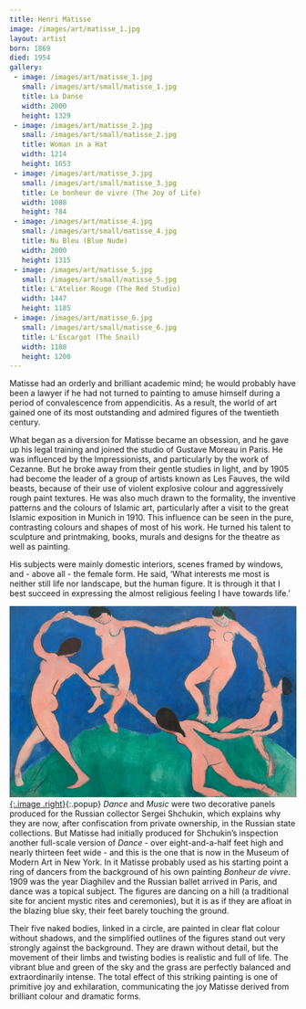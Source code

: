 ```yaml
---
title: Henri Matisse
image: /images/art/matisse_1.jpg
layout: artist
born: 1869
died: 1954
gallery:
 - image: /images/art/matisse_1.jpg
   small: /images/art/small/matisse_1.jpg
   title: La Danse
   width: 2000
   height: 1329
 - image: /images/art/matisse_2.jpg
   small: /images/art/small/matisse_2.jpg
   title: Woman in a Hat
   width: 1214
   height: 1653
 - image: /images/art/matisse_3.jpg
   small: /images/art/small/matisse_3.jpg
   title: Le bonheur de vivre (The Joy of Life)
   width: 1088
   height: 784
 - image: /images/art/matisse_4.jpg
   small: /images/art/small/matisse_4.jpg
   title: Nu Bleu (Blue Nude)
   width: 2000
   height: 1315
 - image: /images/art/matisse_5.jpg
   small: /images/art/small/matisse_5.jpg
   title: L'Atelier Rouge (The Red Studio)
   width: 1447
   height: 1185
 - image: /images/art/matisse_6.jpg
   small: /images/art/small/matisse_6.jpg
   title: L'Escargot (The Snail)
   width: 1188
   height: 1200
---
```


Matisse had an orderly and brilliant academic mind; he would probably have been
a lawyer if he had not turned to painting to amuse himself during a period of
convalescence from appendicitis. As a result, the world of art gained one of
its most outstanding and admired figures of the twentieth century.

What began as a diversion for Matisse became an obsession, and he gave up his
legal training and joined the studio of Gustave Moreau in Paris. He was
influenced by the Impressionists, and particularly by the work of Cezanne. But
he broke away from their gentle studies in light, and by 1905 had become the
leader of a group of artists known as Les Fauves, the wild beasts, because of
their use of violent explosive colour and aggressively rough paint textures. He
was also much drawn to the formality, the inventive patterns and the colours of
Islamic art, particularly after a visit to the great Islamic exposition in
Munich in 1910.  This influence can be seen in the pure, contrasting colours
and shapes of most of his work. He turned his talent to sculpture and
printmaking, books, murals and designs for the theatre as well as painting.

His subjects were mainly domestic interiors, scenes framed by windows, and -
above all - the female form. He said, ‘What interests me most is neither still
life nor landscape, but the human figure. It is through it that I best succeed
in expressing the almost religious feeling I have towards life.’

[![La Danse](/images/art/matisse_1.jpg){:.image .right}](/images/art/matisse_1.jpg){:.popup}
_Dance_ and _Music_ were two decorative panels produced for the Russian collector
Sergei Shchukin, which explains why they are now, after confiscation from
private ownership, in the Russian state collections. But Matisse had initially
produced for Shchukin’s inspection another full-scale version of _Dance_ - over
eight-and-a-half feet high and nearly thirteen feet wide - and this is the one
that is now in the Museum of Modern Art in New York. In it Matisse probably
used as his starting point a ring of dancers from the background of his own
painting _Bonheur de vivre_. 1909 was the year Diaghilev and the Russian ballet
arrived in Paris, and dance was a topical subject.  The figures are dancing on
a hill (a traditional site for ancient mystic rites and ceremonies), but it is
as if they are afloat in the blazing blue sky, their feet barely touching the
ground.

Their five naked bodies, linked in a circle, are painted in clear flat colour
without shadows, and the simplified outlines of the figures stand out very
strongly against the background. They are drawn without detail, but the
movement of their limbs and twisting bodies is realistic and full of life. The
vibrant blue and green of the sky and the grass are perfectly balanced and
extraordinarily intense. The total effect of this striking painting is one of
primitive joy and exhilaration, communicating the joy Matisse derived from
brilliant colour and dramatic forms.
